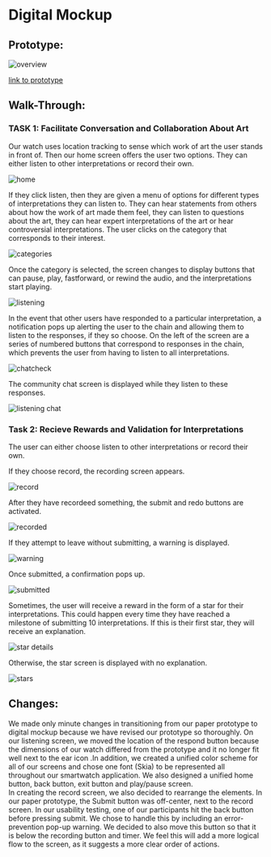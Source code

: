 # Digital Mockup 

## Prototype:

![overview](/img/DMoverview.png)

[link to prototype](https://invis.io/8EP2UUMAVG7)


## Walk-Through:
### TASK 1: Facilitate Conversation and Collaboration About Art 
Our watch uses location tracking to sense which work of art the user stands in front of. Then our home screen offers the user two options. They can either listen to other interpretations or record their own.

![home](/img/sheep_home.png)

If they click listen, then they are given a menu of options for different types of interpretations they can listen to. They can hear statements from others about how the work of art made them feel, they can listen to questions about the art, they can hear expert interpretations of the art or hear controversial interpretations. The user clicks on the category that corresponds to their interest. 

![categories](/img/sheep_categories.png)

Once the category is selected, the screen changes to display buttons that can pause, play, fastforward, or rewind the audio, and the interpretations start playing.

![listening](/img/sheep_listen.png)

In the event that other users have responded to a particular interpretation, a notification pops up alerting the user to the chain and allowing them to listen to the responses, if they so choose. On the left of the screen are a series of numbered buttons that correspond to responses in the chain, which prevents the user from having to listen to all interpretations.

![chatcheck](/img/sheep_chatcheck.png)

The community chat screen is displayed while they listen to these responses. 

![listening chat](/img/sheep_chat.png)


### Task 2: Recieve Rewards and Validation for Interpretations 
The user can either choose listen to other interpretations or record their own.

If they choose record, the recording screen appears.

![record](/img/sheep_record.png)

After they have recordeed something, the submit and redo buttons are activated.

![recorded](/img/sheep_recorded.png)

If they attempt to leave without submitting, a warning is displayed.

![warning](/img/sheep_warning.png)

Once submitted, a confirmation pops up.

![submitted](/img/sheep_submitted.png)

Sometimes, the user will receive a reward in the form of a star for their interpretations. This could happen every time they have reached a milestone of submitting 10 interpretations. If this is their first star, they will receive an explanation.

![star details](/img/sheep_stardetails.pmg.png)

Otherwise, the star screen is displayed with no explanation.

![stars](/img/sheep_star.png)

## Changes:

We made only minute changes in transitioning from our paper prototype to digital mockup because we have revised our prototype so thoroughly. On our listening screen, we moved the location of the respond button because the dimensions of our watch differed from the prototype and it no longer fit well next to the ear icon .In addition, we created a unified color scheme for all of our screens and chose one font (Skia) to be represented all throughout our smartwatch application. We also designed a unified home button, back button, exit button and play/pause screen.	
In creating the record screen, we also decided to rearrange the elements. In our paper prototype, the Submit button was off-center, next to the record screen. In our usability testing, one of our participants hit the back button before pressing submit. We chose to handle this by including an error-prevention pop-up warning. We decided to also move this button so that it is below the recording button and timer. We feel this will add a more logical flow to the screen, as it suggests a more clear order of actions.
